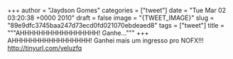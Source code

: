 
+++
author = "Jaydson Gomes"
categories = ["tweet"]
date = "Tue Mar 02 03:20:38 +0000 2010"
draft = false
image = "{TWEET_IMAGE}"
slug = "89e9dfc3745baa247d73ecd0fd021070ebdeaed8"
tags = ["tweet"]
title = """AHHHHHHHHHHHHHHHHH! Ganhe..."""
+++
AHHHHHHHHHHHHHHHHH! Ganhei mais um ingresso pro NOFX!!! http://tinyurl.com/yeluzfq
